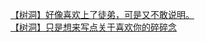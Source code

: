 [【树洞】好像喜欢上了徒弟，可是又不敢说明。](http://tieba.baidu.com/p/3290823091?see_lz=1&pn=)   
[【树洞】只是想来写点关于喜欢你的碎碎念](http://tieba.baidu.com/p/3289523726?see_lz=1&pn=)   
